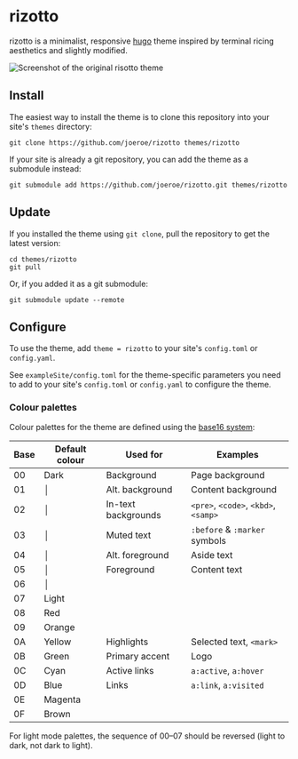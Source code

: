 # rizotto

rizotto is a minimalist, responsive [hugo](https://gohugo.io) theme inspired by terminal ricing aesthetics and slightly modified.

![Screenshot of the original risotto theme](https://raw.githubusercontent.com/joeroe/rizotto/master/images/screenshot.png)

## Install

The easiest way to install the theme is to clone this repository into your site's `themes` directory:

```shell
git clone https://github.com/joeroe/rizotto themes/rizotto
```

If your site is already a git repository, you can add the theme as a submodule instead:

```shell
git submodule add https://github.com/joeroe/rizotto.git themes/rizotto
```

## Update

If you installed the theme using `git clone`, pull the repository to get the latest version:

```shell
cd themes/rizotto
git pull
```

Or, if you added it as a git submodule:

```shell
git submodule update --remote
```

## Configure

To use the theme, add `theme = rizotto` to your site's `config.toml` or `config.yaml`.

See `exampleSite/config.toml` for the theme-specific parameters you need to add to your site's `config.toml` or `config.yaml` to configure the theme.

### Colour palettes

Colour palettes for the theme are defined using the [base16 system](https://github.com/chriskempson/base16):

| Base | Default colour | Used for | Examples |
| ---- | -------------- | -------- | -------- |
| 00   | Dark           | Background | Page background          |
| 01   | │              | Alt. background | Content background          |
| 02   | │              | In-text backgrounds | `<pre>`, `<code>`, `<kbd>`, `<samp>` |
| 03   | │              | Muted text | `:before` & `:marker` symbols |
| 04   | │              | Alt. foreground | Aside text          |
| 05   | │              | Foreground         | Content text         |
| 06   | │              |          |          |
| 07   | Light          |          |          |
| 08   | Red            |          |          |
| 09   | Orange         |          |          |
| 0A   | Yellow         | Highlights | Selected text, `<mark>` |
| 0B   | Green          | Primary accent | Logo          |
| 0C   | Cyan           | Active links | `a:active`, `a:hover`         |
| 0D   | Blue           | Links    | `a:link`, `a:visited`         |
| 0E   | Magenta        |          |          |
| 0F   | Brown          |          |          |

For light mode palettes, the sequence of 00–07 should be reversed (light to dark, not dark to light).
